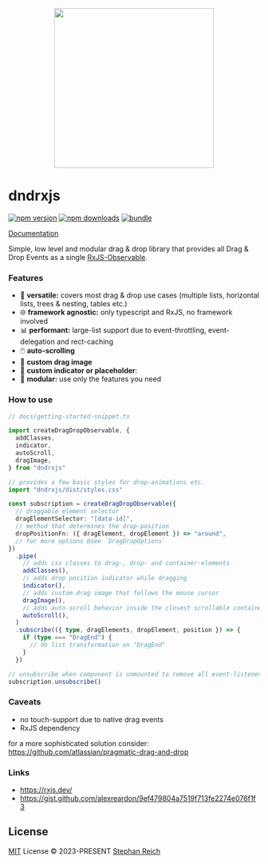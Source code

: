 <div align="center"><img src="https://yff111.github.io/dndrxjs/logo.png" height="320px" width="320px" aria-label="dndrxjs logo"></div>

# dndrxjs

[![npm version][npm-version-src]][npm-version-href]
[![npm downloads][npm-downloads-src]][npm-downloads-href]
[![bundle][bundle-src]][bundle-href]
 

[Documentation](https://yff111.github.io/dndrxjs)


Simple, low level and modular drag & drop library that provides all Drag & Drop Events as a single [RxJS-Observable](https://rxjs.dev/guide/observable).

### Features 

- 🧰 **versatile:** covers most drag & drop use cases (multiple lists, horizontal lists, trees & nesting, tables etc.)
- 🌐 **framework agnostic:** only typescript and RxJS, no framework involved
- 📊 **performant:** large-list support due to event-throttling, event-delegation and rect-caching 
- 🖱️ **auto-scrolling**
- 🍭 **custom drag image**
- 🍓 **custom indicator or placeholder**: 
- 🧩 **modular:** use only the features you need

### How to use

```ts
// docs/getting-started-snippet.ts

import createDragDropObservable, {
  addClasses,
  indicator,
  autoScroll,
  dragImage,
} from "dndrxjs"

// provides a few basic styles for drop-animations etc.
import "dndrxjs/dist/styles.css"

const subscription = createDragDropObservable({
  // draggable element selector
  dragElementSelector: "[data-id]",
  // method that determines the drop-position
  dropPositionFn: ({ dragElement, dropElement }) => "around",
  // for more options @see `DragDropOptions`
})
  .pipe(
    // adds css classes to drag-, drop- and container-elements
    addClasses(),
    // adds drop position indicator while dragging
    indicator(),
    // adds custom drag image that follows the mouse cursor
    dragImage(),
    // adds auto-scroll behavior inside the closest scrollable container
    autoScroll(),
  )
  .subscribe(({ type, dragElements, dropElement, position }) => {
    if (type === "DragEnd") {
      // do list transformation on "DragEnd"
    }
  })

// unsubscribe when component is unmounted to remove all event-listeners
subscription.unsubscribe()

```

### Caveats

- no touch-support due to native drag events 
- RxJS dependency 

for a more sophisticated solution consider: https://github.com/atlassian/pragmatic-drag-and-drop



### Links

- https://rxjs.dev/
- https://gist.github.com/alexreardon/9ef479804a7519f713fe2274e076f1f3




## License

[MIT](https://github.com/yff111/dndrxjs/blob/main/LICENSE) License © 2023-PRESENT [Stephan Reich](https://github.com/yff111)


[npm-version-src]: https://img.shields.io/npm/v/dndrxjs?style=flat&colorA=080f12&colorB=1fa669
[npm-version-href]: https://npmjs.com/package/dndrxjs
[npm-downloads-src]: https://img.shields.io/npm/dm/dndrxjs?style=flat&colorA=080f12&colorB=1fa669
[npm-downloads-href]: https://npmjs.com/package/dndrxjs
[bundle-src]: https://img.shields.io/bundlephobia/minzip/dndrxjs?style=flat&colorA=080f12&colorB=1fa669&label=minzip
[bundle-href]: https://bundlephobia.com/result?p=dndrxjs
